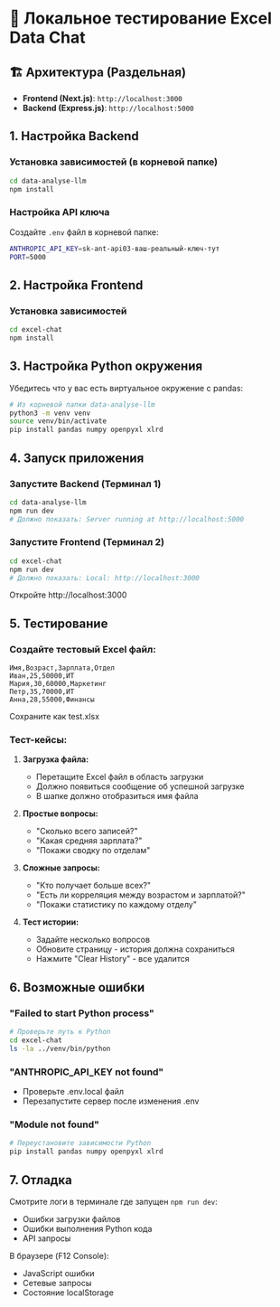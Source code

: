 # 🚀 Локальное тестирование Excel Data Chat

## 🏗️ Архитектура (Раздельная)

- **Frontend (Next.js)**: `http://localhost:3000`
- **Backend (Express.js)**: `http://localhost:5000`

## 1. Настройка Backend

### Установка зависимостей (в корневой папке)
```bash
cd data-analyse-llm
npm install
```

### Настройка API ключа
Создайте `.env` файл в корневой папке:
```bash
ANTHROPIC_API_KEY=sk-ant-api03-ваш-реальный-ключ-тут
PORT=5000
```

## 2. Настройка Frontend

### Установка зависимостей
```bash
cd excel-chat
npm install
```

## 3. Настройка Python окружения

Убедитесь что у вас есть виртуальное окружение с pandas:

```bash
# Из корневой папки data-analyse-llm
python3 -m venv venv
source venv/bin/activate
pip install pandas numpy openpyxl xlrd
```

## 4. Запуск приложения

### Запустите Backend (Терминал 1)
```bash
cd data-analyse-llm
npm run dev
# Должно показать: Server running at http://localhost:5000
```

### Запустите Frontend (Терминал 2)
```bash
cd excel-chat  
npm run dev
# Должно показать: Local: http://localhost:3000
```

Откройте http://localhost:3000

## 5. Тестирование

### Создайте тестовый Excel файл:
```csv
Имя,Возраст,Зарплата,Отдел
Иван,25,50000,ИТ
Мария,30,60000,Маркетинг
Петр,35,70000,ИТ
Анна,28,55000,Финансы
```
Сохраните как test.xlsx

### Тест-кейсы:

1. **Загрузка файла:**
   - Перетащите Excel файл в область загрузки
   - Должно появиться сообщение об успешной загрузке
   - В шапке должно отобразиться имя файла

2. **Простые вопросы:**
   - "Сколько всего записей?"
   - "Какая средняя зарплата?"
   - "Покажи сводку по отделам"

3. **Сложные запросы:**
   - "Кто получает больше всех?"
   - "Есть ли корреляция между возрастом и зарплатой?"
   - "Покажи статистику по каждому отделу"

4. **Тест истории:**
   - Задайте несколько вопросов
   - Обновите страницу - история должна сохраниться
   - Нажмите "Clear History" - все удалится

## 6. Возможные ошибки

### "Failed to start Python process"
```bash
# Проверьте путь к Python
cd excel-chat
ls -la ../venv/bin/python
```

### "ANTHROPIC_API_KEY not found"
- Проверьте .env.local файл
- Перезапустите сервер после изменения .env

### "Module not found"
```bash
# Переустановите зависимости Python
pip install pandas numpy openpyxl xlrd
```

## 7. Отладка

Смотрите логи в терминале где запущен `npm run dev`:
- Ошибки загрузки файлов
- Ошибки выполнения Python кода
- API запросы

В браузере (F12 Console):
- JavaScript ошибки
- Сетевые запросы
- Состояние localStorage